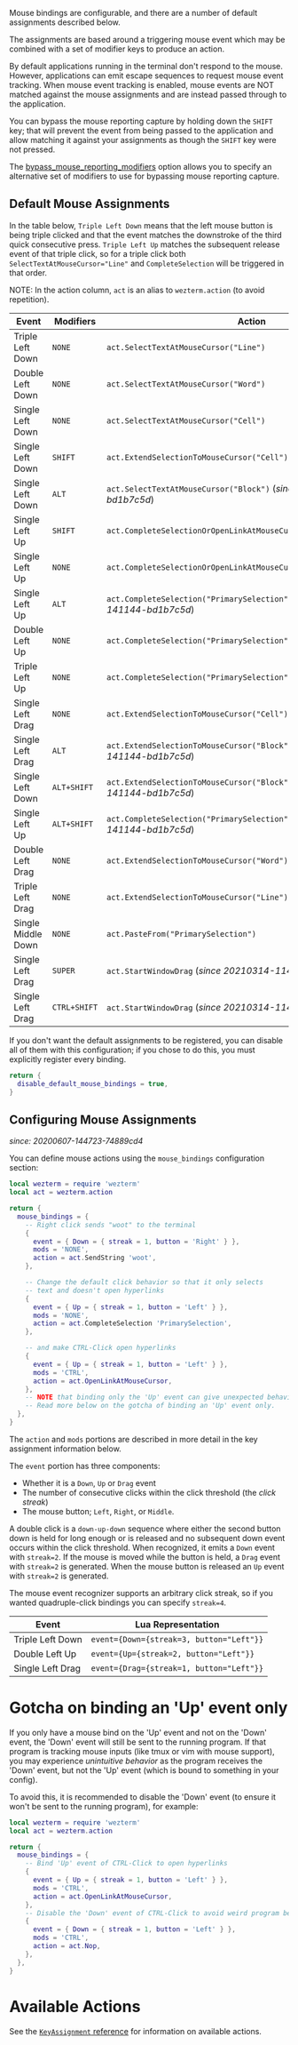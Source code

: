 Mouse bindings are configurable, and there are a number of default assignments
described below.

The assignments are based around a triggering mouse event which may be combined
with a set of modifier keys to produce an action.

By default applications running in the terminal don't respond to the mouse.
However, applications can emit escape sequences to request mouse event tracking.
When mouse event tracking is enabled, mouse events are NOT matched against
the mouse assignments and are instead passed through to the application.

You can bypass the mouse reporting capture by holding down the `SHIFT` key;
that will prevent the event from being passed to the application and allow matching
it against your assignments as though the `SHIFT` key were not pressed.

The [bypass_mouse_reporting_modifiers](lua/config/bypass_mouse_reporting_modifiers.md)
option allows you to specify an alternative set of modifiers to use for
bypassing mouse reporting capture.

## Default Mouse Assignments

In the table below, `Triple Left Down` means that the left mouse button is
being triple clicked and that the event matches the downstroke of the third
quick consecutive press.  `Triple Left Up` matches the subsequent release event
of that triple click, so for a triple click both
`SelectTextAtMouseCursor="Line"` and `CompleteSelection` will be triggered in
that order.

NOTE: In the action column, `act` is an alias to `wezterm.action` (to avoid repetition).

| Event | Modifiers | Action |
| --------- | --- | ------ |
| Triple Left Down | `NONE`   | `act.SelectTextAtMouseCursor("Line")`  |
| Double Left Down | `NONE`   | `act.SelectTextAtMouseCursor("Word")`  |
| Single Left Down | `NONE`   | `act.SelectTextAtMouseCursor("Cell")`  |
| Single Left Down | `SHIFT`   | `act.ExtendSelectionToMouseCursor("Cell")`  |
| Single Left Down | `ALT`   | `act.SelectTextAtMouseCursor("Block")`  (*since: 20220624-141144-bd1b7c5d*) |
| Single Left Up | `SHIFT`   | `act.CompleteSelectionOrOpenLinkAtMouseCursor("PrimarySelection")`  |
| Single Left Up | `NONE`   | `act.CompleteSelectionOrOpenLinkAtMouseCursor("PrimarySelection")`  |
| Single Left Up | `ALT`   | `act.CompleteSelection("PrimarySelection")`  (*since: 20220624-141144-bd1b7c5d*) |
| Double Left Up | `NONE`   | `act.CompleteSelection("PrimarySelection")`  |
| Triple Left Up | `NONE`   | `act.CompleteSelection("PrimarySelection")`  |
| Single Left Drag | `NONE`   | `act.ExtendSelectionToMouseCursor("Cell")`  |
| Single Left Drag | `ALT`   | `act.ExtendSelectionToMouseCursor("Block")` (*since: 20220624-141144-bd1b7c5d*) |
| Single Left Down | `ALT+SHIFT`   | `act.ExtendSelectionToMouseCursor("Block")`  (*since: 20220624-141144-bd1b7c5d*) |
| Single Left Up | `ALT+SHIFT`   | `act.CompleteSelection("PrimarySelection")`  (*since: 20220624-141144-bd1b7c5d*) |
| Double Left Drag | `NONE`   | `act.ExtendSelectionToMouseCursor("Word")`  |
| Triple Left Drag | `NONE`   | `act.ExtendSelectionToMouseCursor("Line")`  |
| Single Middle Down | `NONE`   | `act.PasteFrom("PrimarySelection")`  |
| Single Left Drag | `SUPER` | `act.StartWindowDrag` (*since 20210314-114017-04b7cedd*) |
| Single Left Drag | `CTRL+SHIFT` | `act.StartWindowDrag` (*since 20210314-114017-04b7cedd*) |

If you don't want the default assignments to be registered, you can
disable all of them with this configuration; if you chose to do this,
you must explicitly register every binding.

```lua
return {
  disable_default_mouse_bindings = true,
}
```

## Configuring Mouse Assignments

*since: 20200607-144723-74889cd4*

You can define mouse actions using the `mouse_bindings` configuration section:

```lua
local wezterm = require 'wezterm'
local act = wezterm.action

return {
  mouse_bindings = {
    -- Right click sends "woot" to the terminal
    {
      event = { Down = { streak = 1, button = 'Right' } },
      mods = 'NONE',
      action = act.SendString 'woot',
    },

    -- Change the default click behavior so that it only selects
    -- text and doesn't open hyperlinks
    {
      event = { Up = { streak = 1, button = 'Left' } },
      mods = 'NONE',
      action = act.CompleteSelection 'PrimarySelection',
    },

    -- and make CTRL-Click open hyperlinks
    {
      event = { Up = { streak = 1, button = 'Left' } },
      mods = 'CTRL',
      action = act.OpenLinkAtMouseCursor,
    },
    -- NOTE that binding only the 'Up' event can give unexpected behaviors.
    -- Read more below on the gotcha of binding an 'Up' event only.
  },
}
```

The `action` and `mods` portions are described in more detail in the key assignment
information below.

The `event` portion has three components:

* Whether it is a `Down`, `Up` or `Drag` event
* The number of consecutive clicks within the click threshold (the *click streak*)
* The mouse button; `Left`, `Right`, or `Middle`.

A double click is a `down-up-down` sequence where either the second button down
is held for long enough or is released and no subsequent down event occurs
within the click threshold.  When recognized, it emits a `Down` event with
`streak=2`.  If the mouse is moved while the button is held, a `Drag` event
with `streak=2` is generated.  When the mouse button is released an `Up` event
with `streak=2` is generated.

The mouse event recognizer supports an arbitrary click streak, so if
you wanted quadruple-click bindings you can specify `streak=4`.

| Event             | Lua Representation  |
| ----------------- | ------------------- |
| Triple Left Down  | `event={Down={streak=3, button="Left"}}` |
| Double Left Up  | `event={Up={streak=2, button="Left"}}` |
| Single Left Drag  | `event={Drag={streak=1, button="Left"}}` |


# Gotcha on binding an 'Up' event only

If you only have a mouse bind on the 'Up' event and not on the 'Down' event,
the 'Down' event will still be sent to the running program.
If that program is tracking mouse inputs (like tmux or vim with mouse support),
you may experience _unintuitive behavior_ as the program receives the 'Down'
event, but not the 'Up' event (which is bound to something in your config).

To avoid this, it is recommended to disable the 'Down' event (to ensure it won't
be sent to the running program), for example:
```lua
local wezterm = require 'wezterm'
local act = wezterm.action

return {
  mouse_bindings = {
    -- Bind 'Up' event of CTRL-Click to open hyperlinks
    {
      event = { Up = { streak = 1, button = 'Left' } },
      mods = 'CTRL',
      action = act.OpenLinkAtMouseCursor,
    },
    -- Disable the 'Down' event of CTRL-Click to avoid weird program behaviors
    {
      event = { Down = { streak = 1, button = 'Left' } },
      mods = 'CTRL',
      action = act.Nop,
    },
  },
}
```


# Available Actions

See the [`KeyAssignment` reference](lua/keyassignment/index.md) for information
on available actions.
